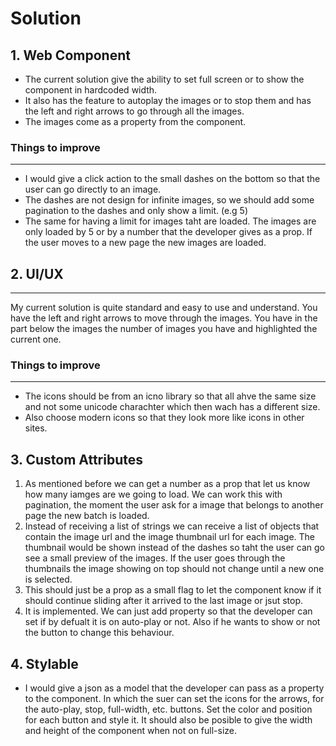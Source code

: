 # Solution

## 1. Web Component
  - The current solution give the ability to set full screen or to show the component in hardcoded width. 
  - It also has the feature to autoplay the images or to stop them and has the left and right arrows to go through all the images.
  - The images come as a property from the component.

  ### Things to improve
  -----
  - I would give a click action to the small dashes on the bottom so that the user can go directly to an image.
  - The dashes are not design for infinite images, so we should add some pagination to the dashes and only show a limit. (e.g 5)
  - The same for having a limit for images taht are loaded. The images are only loaded by 5 or by a number that the developer gives as a prop. If the user moves to a new page the new images are loaded.

## 2. UI/UX
-----
  My current solution is quite standard and easy to use and understand. 
  You have the left and right arrows to move through the images. You have in the part below the images the number of images you have and highlighted the current one. 

  ### Things to improve
  -----
  - The icons should be from an icno library so that all ahve the same size and not some unicode charachter which then wach has a different size.
  - Also choose modern icons so that they look more like icons in other sites.


## 3. Custom Attributes
  1. As mentioned before we can get a number as a prop that let us know how many iamges are we going to load. We can work this with pagination, the moment the user ask for a image that belongs to another page the new batch is loaded.
  2. Instead of receiving a list of strings we can receive a list of objects that contain the image url and the image thumbnail url for each image. The thumbnail would be shown instead of the dashes so taht the user can go see a small preview of the images. If the user goes through the thumbnails the image showing on top should not change until a new one is selected.
  3. This should just be a prop as a small flag to let the component know if it should continue sliding after it arrived to the last image or jsut stop.
  4. It is implemented. We can just add property so that the developer can set if by defualt it is on auto-play or not. Also if he wants to show or not the button to change this behaviour.
## 4. Stylable
  - I would give a json as a model that the developer can pass as a property to the component. In which the suer can set the icons for the arrows, for the auto-play, stop, full-width, etc. buttons. Set the color and position for each button and style it. It should also be posible to give the width and height of the component when not on full-size.

